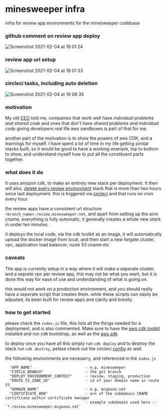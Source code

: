 # minesweeper infra

infra for review app environments for the minesweeper codebase


### github comment on review app deploy
![Screenshot 2021-02-04 at 19 01 24](https://user-images.githubusercontent.com/248888/106942509-2a382580-671c-11eb-8f94-8a3b1536abf5.png)

### review app url setup
![Screenshot 2021-02-04 at 19 01 33](https://user-images.githubusercontent.com/248888/106942514-2c01e900-671c-11eb-858e-a6240fe74c76.png)

### circleci tasks, including auto deletion
![Screenshot 2021-02-04 at 19 06 35](https://user-images.githubusercontent.com/248888/106942520-2dcbac80-671c-11eb-8b70-2774c5741ae9.png)


### motivation

My old [CEO](https://twitter.com/cameronp) told me, companies that work well have _individual problems and shared code_ and ones that don't have _shared problems and individual code_ giving developers real life aws sandboxes is part of that for me.

another part of the motivation is to show the powers of aws CDK, and a learnings for myself. I have spent a lot of time in my life getting similar stacks built, so it would be good to have a working example, top to bottom to show, and understand myself how to put all the constituent parts together.

### what does it do

it uses amazon cdk, to make an entirely new stack per deployment. It then
will also, [delete every review environment](https://github.com/mcgoooo/mine-sweeper/blob/master/infra/stack-deletion/review-app-older-than.js#L17:L17) stack that is more than two hours
since last deployment. this is triggered via [circleci](https://github.com/mcgoooo/mine-sweeper/blob/master/.circleci/config.yml#L58:L59) and that runs on cron every hour.

the review apps have a consistent url structure `<branch_name>.review.minesweeper.net`, and apart from setting up the acm cname, everything is fully automatic, it generally creates a whole new stack in under ten minutes.

it deploys the local code, via the cdk toolkit as an image, it will automatically upload the docker image from local, and then start a new fargate cluster, vpc, application load balancer, route 53 cname etc

### caveats

The app is currently setup in a way where it will make a seperate cluster, and a seprate vpc per review app, this may not be what you want, but it is done this way for ease of use and understanding of what is going on.

this would not work on a production environment, and you should really have a seperate script that creates them. while these scripts can easily be adjusted, its been built for review apps and clarity and brevity.

### how to get started

please check the `index.js` file, this lists all the things needed for a deployment, and is also commented. Make sure to have the [aws cdk toolkit](https://github.com/aws/aws-cdk) installed and run cdk bootstrap, as well as the [aws sdk](https://aws.amazon.com/sdk-for-javascript/)

to deploy once you have all this simply run `cdk deploy` and to destroy the stack run `cdk destroy`, pelase check out the circleci [config](https://github.com/mcgoooo/mine-sweeper/blob/master/.circleci/config.yml) as well.

the following environments are necesarry, and referenced in the `index.js`

```
  "APP_NAME"                        - e.g. minesweeper
  "CIRCLE_BRANCH"                   - the git branch
  "DEPLOY_ENVIRONMENT_CONTEXT"      - review, staging, production
  "ROUTE_53_ZONE_ID"                - id of your domain name in route 53
  "DOMAIN_NAME"                     - e.g. mcgoooo.net
  "CERTIFICATE_ARN"                 - arn of the subdomain CNAME certificate within certificate manager
                                    - example subdomain used here :- `*.review.minesweeper.mcgoooo.net`
```

